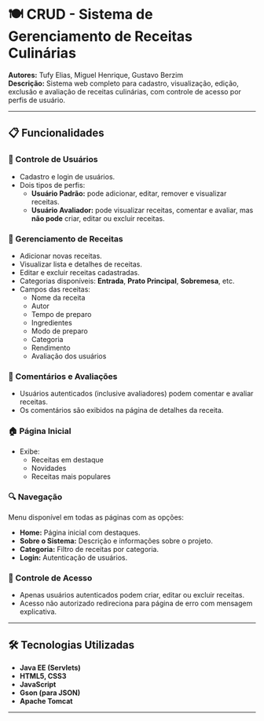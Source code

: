 # 🍽️ CRUD - Sistema de Gerenciamento de Receitas Culinárias

**Autores:** Tufy Elias, Miguel Henrique, Gustavo Berzim  
**Descrição:** Sistema web completo para cadastro, visualização, edição, exclusão e avaliação de receitas culinárias, com controle de acesso por perfis de usuário.

---

## 📋 Funcionalidades

### 👤 Controle de Usuários
- Cadastro e login de usuários.
- Dois tipos de perfis:
  - **Usuário Padrão:** pode adicionar, editar, remover e visualizar receitas.
  - **Usuário Avaliador:** pode visualizar receitas, comentar e avaliar, mas **não pode** criar, editar ou excluir receitas.

### 🍲 Gerenciamento de Receitas
- Adicionar novas receitas.
- Visualizar lista e detalhes de receitas.
- Editar e excluir receitas cadastradas.
- Categorias disponíveis: **Entrada**, **Prato Principal**, **Sobremesa**, etc.
- Campos das receitas:
  - Nome da receita
  - Autor
  - Tempo de preparo
  - Ingredientes
  - Modo de preparo
  - Categoria
  - Rendimento
  - Avaliação dos usuários

### 💬 Comentários e Avaliações
- Usuários autenticados (inclusive avaliadores) podem comentar e avaliar receitas.
- Os comentários são exibidos na página de detalhes da receita.

### 🏠 Página Inicial
- Exibe:
  - Receitas em destaque
  - Novidades
  - Receitas mais populares

### 🔍 Navegação
Menu disponível em todas as páginas com as opções:
- **Home:** Página inicial com destaques.
- **Sobre o Sistema:** Descrição e informações sobre o projeto.
- **Categoria:** Filtro de receitas por categoria.
- **Login:** Autenticação de usuários.

### 🔐 Controle de Acesso
- Apenas usuários autenticados podem criar, editar ou excluir receitas.
- Acesso não autorizado redireciona para página de erro com mensagem explicativa.

---

## 🛠️ Tecnologias Utilizadas

- **Java EE (Servlets)**
- **HTML5, CSS3**
- **JavaScript**
- **Gson (para JSON)**
- **Apache Tomcat**

---

